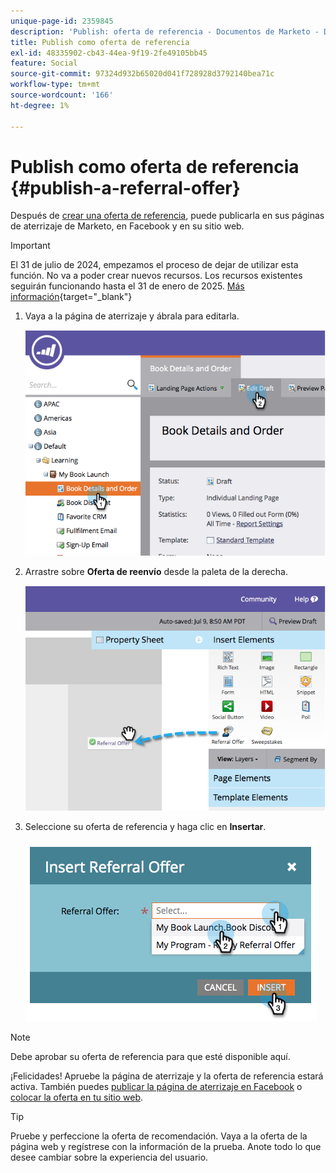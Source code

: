 ```yaml
---
unique-page-id: 2359845
description: 'Publish: oferta de referencia - Documentos de Marketo - Documentación del producto'
title: Publish como oferta de referencia
exl-id: 48335902-cb43-44ea-9f19-2fe49105bb45
feature: Social
source-git-commit: 97324d932b65020d041f728928d3792140bea71c
workflow-type: tm+mt
source-wordcount: '166'
ht-degree: 1%

---
```


# Publish como oferta de referencia {#publish-a-referral-offer}

Después de [crear una oferta de referencia](/help/marketo/product-docs/demand-generation/social/referral-offers/create-a-referral-offer.md), puede publicarla en sus páginas de aterrizaje de Marketo, en Facebook y en su sitio web.

>[!IMPORTANT]
>
>El 31 de julio de 2024, empezamos el proceso de dejar de utilizar esta función. No va a poder crear nuevos recursos. Los recursos existentes seguirán funcionando hasta el 31 de enero de 2025. [Más información](https://nation.marketo.com/t5/employee-blogs/marketo-engage-social-features-deprecation/ba-p/351977){target="_blank"}

1. Vaya a la página de aterrizaje y ábrala para editarla.

   ![](assets/image2014-9-19-11-3a15-3a30.png)

1. Arrastre sobre **Oferta de reenvío** desde la paleta de la derecha.

   ![](assets/image2014-9-19-11-3a15-3a42.png)

1. Seleccione su oferta de referencia y haga clic en **Insertar**.

   ![](assets/image2014-9-19-11-3a15-3a52.png)

>[!NOTE]
>
>Debe aprobar su oferta de referencia para que esté disponible aquí.

¡Felicidades! Apruebe la página de aterrizaje y la oferta de referencia estará activa. También puedes [publicar la página de aterrizaje en Facebook](/help/marketo/product-docs/demand-generation/facebook/publish-landing-pages-to-facebook.md) o [colocar la oferta en tu sitio web](/help/marketo/product-docs/demand-generation/social/social-functions/deploy-social-on-your-website.md).

>[!TIP]
>
>Pruebe y perfeccione la oferta de recomendación. Vaya a la oferta de la página web y regístrese con la información de la prueba. Anote todo lo que desee cambiar sobre la experiencia del usuario.
